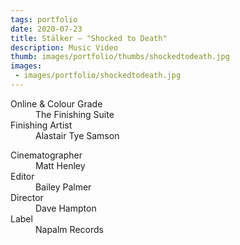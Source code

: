 ```yaml
---
tags: portfolio
date: 2020-07-23
title: Stälker — "Shocked to Death"
description: Music Video
thumb: images/portfolio/thumbs/shockedtodeath.jpg
images:
 - images/portfolio/shockedtodeath.jpg
---
```


<dl>
  <dt>Online &amp; Colour Grade</dt>
  <dd>The Finishing Suite</dd>

  <dt>Finishing Artist</dt>
  <dd>Alastair Tye Samson</dd>
</dl>

<dl>
  <dt>Cinematographer</dt>
  <dd>Matt Henley</dd>

  <dt>Editor</dt>
  <dd>Bailey Palmer</dd>

  <dt>Director</dt>
  <dd>Dave Hampton</dd>

  <dt>Label</dt>
  <dd>Napalm Records</dd>
</dl>
